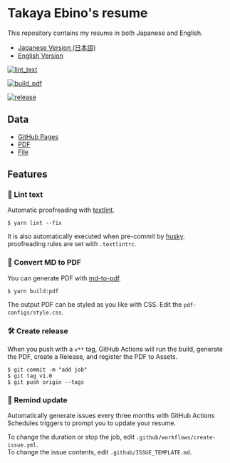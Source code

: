 # Takaya Ebino's resume

This repository contains my resume in both Japanese and English.

- [Japanese Version (日本語)](./docs/README.md)
- [English Version](./docs/en/README.md)

<p>

<a href="https://github.com/takaya787/resume-for-enginner/actions/workflows/lint-text.yml" target="_blank"><img alt="lint_text" src="https://img.shields.io/github/workflow/status/takaya787/resume-for-enginner/lint%20text?label=textlint&logo=github&color=yellow" /></a>

<a href="https://github.com/takaya787/resume-for-enginner/actions?query=workflow%3A%22build+%22" target="_blank" ><img alt="build_pdf" src="https://img.shields.io/github/workflow/status/takaya787/resume-for-enginner/build-pdf?label=build%20pdf&logo=github"/></a>

<a href="https://github.com/takaya787/resume-for-enginner/tags" target="_blank" ><img alt="release" src="https://img.shields.io/github/release-date/takaya787/resume-for-enginner?color=blue&logo=github"/></a>

</p>

## Data

- [GitHub Pages](https://takaya787.github.io/resume-for-enginner/)
- [PDF](https://github.com/takaya787/resume-for-enginner/releases/)
- [File](https://github.com/takaya787/resume-for-enginner/blob/master/docs/README.md)

## Features

### 💅 Lint text

Automatic proofreading with [textlint](https://github.com/textlint/textlint).

```
$ yarn lint --fix
```

It is also automatically executed when pre-commit by [husky](https://github.com/typicode/husky).  
proofreading rules are set with `.textlintrc`.

### 📝 Convert MD to PDF

You can generate PDF with [md-to-pdf](https://www.npmjs.com/package/md-to-pdf).

```
$ yarn build:pdf
```

The output PDF can be styled as you like with CSS. Edit the `pdf-configs/style.css`.

### 🛠 Create release

When you push with a `v**` tag, GitHub Actions will run the build, generate the PDF, create a Release, and register the PDF to Assets.

```
$ git commit -m "add job"
$ git tag v1.0
$ git push origin --tags
```

### 📆 Remind update

Automatically generate issues every three months with GitHub Actions Schedules triggers to prompt you to update your resume.

To change the duration or stop the job, edit `.github/workflows/create-issue.yml`.  
To change the issue contents, edit `.github/ISSUE_TEMPLATE.md`.
